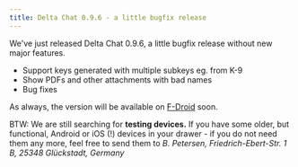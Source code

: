 ```yaml
---
title: Delta Chat 0.9.6 - a little bugfix release
---
```


We've just released Delta Chat 0.9.6, a little bugfix release without new major features.

* Support keys generated with multiple subkeys eg. from K-9
* Show PDFs and other attachments with bad names
* Bug fixes

As always, the version will be available on [F-Droid](https://f-droid.org/packages/com.b44t.messenger/) soon.

BTW: We are still searching for **testing devices.** 
If you have some older, but functional, Android or iOS (!) devices in your drawer - if you do not need them any more, feel free to send them to 
_B. Petersen, Friedrich-Ebert-Str. 1 B, 25348 Glückstadt, Germany_
